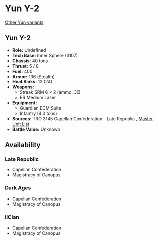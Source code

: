 # Yun Y-2 

[Other Yun variants](../yun.md) 

## Yun Y-2 

- **Role:** Undefined 
- **Tech Base:** Inner Sphere (3107) 
- **Chassis:** 40 tons 
- **Thrust:** 5 / 8 
- **Fuel:** 400 
- **Armor:** 136 (Stealth) 
- **Heat Sinks:** 12 (24) 
- **Weapons:** 
  - Streak SRM 6 × 2 (ammo: 30) 
  - ER Medium Laser 
- **Equipment:** 
  - Guardian ECM Suite 
  - Infantry (4.0 tons) 
- **Sources:** TRO 3145 Capellan Confederation - Late Republic , [Master Unit List](http://masterunitlist.info/Unit/Details/6473) 
- **Battle Value:** Unknown 

## Availability 

### Late Republic 

- Capellan Confederation 
- Magistracy of Canopus 

### Dark Ages 

- Capellan Confederation 
- Magistracy of Canopus 

### ilClan 

- Capellan Confederation 
- Magistracy of Canopus 

